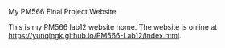 My PM566 Final Project Website

This is my PM566 lab12 website home. The website is online at https://yunqingk.github.io/PM566-Lab12/index.html.

